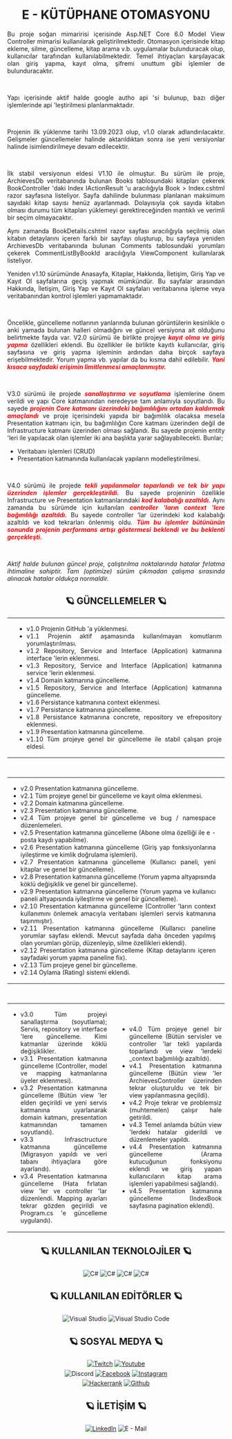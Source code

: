 <!-- Başlık -->
<div align = "center">
	<h1>
		E - KÜTÜPHANE OTOMASYONU
	</h1>
</div>

<!-- İlk Paragraf -->
<div align = "justify">
	<p>
		Bu proje soğan mimaririsi içerisinde Asp.NET Core 6.0 Model View Controller mimarisi kullanılarak geliştirilmektedir. Otomasyon içerisinde kitap ekleme, silme, güncelleme,
		kitap arama v.b. uygulamalar bulunduracak olup, kullanıcılar tarafından kullanılabilmektedir. Temel ihtiyaçları karşılayacak olan giriş yapma, kayıt olma, şifremi unuttum
		gibi işlemler de bulunduracaktır.
	</p>
		<br />
	<p>
		Yapı içerisinde aktif halde google autho api 'si bulunup, bazı diğer işlemlerinde api 'leştirilmesi planlanmaktadır.
	</p>
		<br />
	<p>
		Projenin ilk yüklenme tarihi 13.09.2023 olup, v1.0 olarak adlandırılacaktır. Gelişmeler güncellemeler halinde aktarıldıktan sonra ise yeni versiyonlar halinde isimlendirilmeye
		devam edilecektir.
	</p>
		<br />
	<p>
		İlk stabil versiyonun eldesi V1.10 ile olmuştur. Bu sürüm ile proje, ArchievesDb veritabanında bulunan Books tablosundaki kitapları çekerek BookController 'daki Index IActionResult 'u
		aracılığıyla Book > Index.cshtml razor sayfasına listeliyor. Sayfa dahilinde bulunması planlanan maksimum sayıdaki kitap sayısı henüz ayarlanmadı. Dolayısıyla çok sayıda kitabın
		olması durumu tüm kitapları yüklemeyi gerektireceğinden mantıklı ve verimli bir seçim olmayacaktır.
	</p>
	<p>
		Aynı zamanda BookDetails.cshtml razor sayfası aracılığıyla seçilmiş olan kitabın detaylarını içeren farklı bir sayfayı oluşturup, bu sayfaya yeniden ArchievesDb veritabanında bulunan
		Comments tablosundaki yorumları çekerek CommentListByBookId aracılığıyla ViewComponent kullanılarak listeliyor.
	</p>
	<p>
		Yeniden v1.10 sürümünde Anasayfa, Kitaplar, Hakkında, İletişim, Giriş Yap ve Kayıt Ol sayfalarına geçiş yapmak mümkündür. Bu sayfalar arasından Hakkında, İletişim, Giriş Yap ve Kayıt Ol
		sayfaları veritabanına işleme veya veritabanından kontrol işlemleri yapmamaktadır.
	</p>
		<br />
	<p>
		Öncelikle, güncelleme notlarının yanlarında bulunan görüntülerin kesinlikle o anki yamada bulunan halleri olmadığını
		ve güncel versiyona ait olduğunu belirtmekte fayda var. V2.0 sürümü ile birlikte projeye <b style="color: #ff0000;"><i>kayıt olma ve giriş yapma</i></b> özellikleri eklendi.
		Bu özellikler ile birlikte kayıtlı kullanıcılar, giriş sayfasına ve giriş yapma işleminin ardından daha birçok sayfaya erişebilmektedir. Yorum yapma vb.
		yapılar da bu kısma dahil edilebilir. <b style="color: #ff0000;"><i>Yani kısaca sayfadaki erişimin limitlenmesi amaçlanmıştır.</i></b>
	</p>
		<br />
	<p>
		V3.0 sürümü ile projede <b style="color: #ff0000;"><i>sanallaştırma ve soyutlama</i></b> işlemlerine önem verildi ve yapı Core katmanından neredeyse tam anlamıyla
		soyutlandı. Bu sayede <b style="color: #ff0000;"><i>projenin Core katmanı üzerindeki bağımlılığını ortadan kaldırmak amaçlandı</i></b> ve proje içerisindeki
		yapıda bir bağımlılık olacaksa mesela Presentation katmanı için, bu bağımlılığın Core katmanı üzerinden değil de Infrastructure
		katmanı üzerinden olması sağlandı. Bu sayede projenin entity 'leri ile yapılacak olan işlemler iki ana başlıkta yarar
		sağlayabilecekti. Bunlar;
		<ul>
			<li> Veritabanı işlemleri (CRUD)</li>
			<li> Presentation katmanında kullanılacak yapıların modelleştirilmesi.</li>
		</ul>
	</p>
		<br />
	<p>
		V4.0 sürümü ile projede <b style="color: #ff0000;"><i>tekli yapılanmalar toparlandı ve tek bir yapı üzerinden işlemler gerçekleştirildi.</i></b> Bu sayede
		projeninin özellikle Infrastructure ve Presentation katmanlarındaki <b style="color: #ff0000;"><i>kod kalabalığı azaltıldı.</i></b> Aynı zamanda bu sürümde
		için kullanılan <b style="color: #ff0000;"><i>controller 'ların context 'lere bağımlılığı azaltıldı.</i></b> Bu sayede controller 'lar
		üzerindeki kod kalabalığı azaltıldı ve kod tekrarları önlenmiş oldu. <b style="color: #ff0000;"><i>Tüm bu işlemler bütününün sonunda projenin performans
		artışı göstermesi beklendi ve bu beklenti gerçekleşti.</i></b>
	</p>
		<br />
	<p>
		<i>
			Aktif halde bulunan güncel proje, çalıştırılma noktalarında hatalar fırlatma ihtimaline sahiptir. Tam (optimize) sürüm çıkmadan çalışma sırasında alınacak hatalar oldukça
			normaldir.
		</i>
	</p>
</div>

<!-- Güncellemeler -->
<div align = "justify">
	<h2 align = "center">🪐 GÜNCELLEMELER 🪐</h2>
	<table align = "center">
		<tr>
			<td>
				<img src = "/Presentation/Archieves.Kutuphane/wwwroot/images/CoreL.png" />
			</td>
			<td width = "500">
				<ul>
					<li>v1.0	Projenin GitHub 'a yüklenmesi.</li>
					<li>v1.1	Projenin aktif aşamasında kullanılmayan komutlarım yorumlaştırılması.</li>
					<li>v1.2	Repository, Service and Interface (Application) katmanına interface 'lerin eklenmesi.</li>
					<li>v1.3	Repository, Service and Interface (Application) katmanına service 'lerin eklenmesi.</li>
					<li>v1.4	Domain katmanına güncelleme.</li>
					<li>v1.5	Repository, Service and Interface (Application) katmanına güncelleme.</li>
					<li>v1.6	Persistance katmanına context eklenmesi.</li>
					<li>v1.7	Persistance katmanına güncelleme.</li>
					<li>v1.8	Persistance katmanına concrete, repository ve efrepository eklenmesi.</li>
					<li>v1.9	Presentation katmanına güncelleme.</li>
					<li>v1.10	Tüm projeye genel bir güncelleme ile stabil çalışan proje eldesi.</li>
				</ul>
			</td>
		</tr>
	</table>
		<br />
	<table align = "center">
		<tr>
			<td width = "500">
				<ul>
					<li>v2.0	Presentation katmanına güncelleme.</li>
					<li>v2.1	Tüm projeye genel bir güncelleme ve kayıt olma eklenmesi.</li>
					<li>v2.2	Domain katmanına güncelleme.</li>
					<li>v2.3	Presentation katmanına güncelleme.</li>
					<li>v2.4	Tüm projeye genel bir güncelleme ve bug / namespace düzenlemeleri.</li>
					<li>v2.5	Presentation katmanına güncelleme (Abone olma özelliği ile e - posta kaydı yapabilme).</li>
					<li>v2.6	Presentation katmanına güncelleme (Giriş yap fonksiyonlarına iyileştirme ve kimlik doğrulama işlemleri).</li>
					<li>v2.7	Presentation katmanına güncelleme (Kullanıcı paneli, yeni kitaplar ve genel bir güncelleme).</li>
					<li>v2.8	Presentation katmanına güncelleme (Yorum yapma altyapısında köklü değişiklik ve genel bir güncelleme).</li>
					<li>v2.9	Presentation katmanına güncelleme (Yorum yapma ve kullanıcı paneli altyapısında iyileştirme ve genel bir güncelleme).</li>
					<li>v2.10	Presentation katmanına güncelleme (Controller 'ların context kullanımını önlemek amacıyla veritabanı işlemleri servis katmanına taşınmıştır).</li>
					<li>v2.11	Presentation katmanına güncelleme (Kullanıcı paneline yorumlar sayfası eklendi. Mevcut sayfada daha önceden yapılmış olan yorumları görüp, düzenleyip, silme özellikleri eklendi).</li>
					<li>v2.12	Presentation katmanına güncelleme (Kitap detaylarını içeren sayfadaki yorum yapma paneline fix).</li>
					<li>v2.13	Tüm projeye genel bir güncelleme.</li>
					<li>v2.14	Oylama (Rating) sistemi eklendi.</li>
				</ul>
			</td>
			<td>
				<img src = "/Presentation/Archieves.Kutuphane/wwwroot/images/PresentationL.png" />
			</td>
		</tr>
	</table>
		<br />
	<table align = "center">
		<tr>
			<td width = "300">
				<ul>
					<li>v3.0	Tüm projeyi sanallaştırma (soyutlama); Servis, repository ve interface 'lere güncelleme. Kimi katmanlar üzerinde köklü değişiklikler.</li>
					<li>v3.1	Presentation katmanına güncelleme (Controller, model ve mapping katmanlarına üyeler eklenmesi).</li>
					<li>v3.2	Presentation katmanına güncelleme (Bütün view 'ler elden geçirildi ve yeni servis katmanına uyarlanarak domain katmanı, presentation katmanından tamamen soyutlandı).</li>
					<li>v3.3	Infrasctructure katmanına güncelleme (Migrasyon yapıldı ve veri tabanı ihtiyaçlara göre ayarlandı).</li>
					<li>v3.4	Presentation katmanına güncelleme (Hata fırlatan view 'ler ve controller 'lar düzenlendi. Mapping ayarları tekrar gözden geçirildi ve Program.cs 'e güncelleme uygulandı).</li>
				</ul>
			</td>
			<td>
				<img src = "/Presentation/Archieves.Kutuphane/wwwroot/images/InfrastructureL.png" />
			</td>
			<td width = "300">
				<ul>
					<li>v4.0	Tüm projeye genel bir güncelleme (Bütün servisler ve controller 'lar tekli yapılarda toparlandı ve view 'lerdeki _context bağımlılığı azaltıldı).</li>
					<li>v4.1	Presentation katmanına güncelleme (Bütün view 'ler ArchievesController üzerinden tekrar oluşturuldu ve tek bir view yapılanmasına geçildi).</li>
					<li>v4.2	Proje tekrar ve problemsiz (muhtemelen) çalışır hale getirildi.</li>
					<li>v4.3	Temel anlamda bütün view 'lerdeki hatalar giderildi ve düzenlemeler yapıldı.</li>
					<li>v4.4	Presentation katmanına güncelleme (Arama kutucuğunun fonksiyonu eklendi ve giriş yapan kullanıcıların kitap arama işlemleri yapabilmesi sağlandı).</li>
					<li>v4.5	Presentation katmanına güncelleme (IndexBook sayfasına pagination eklendi).</li>
				</ul>
			</td>
		</tr>
	</table>
</div>

<!-- İkinci Paragraf -->
<div align = "center">
	<h2>🪐 KULLANILAN TEKNOLOJİLER 🪐</h2>
</div>
<div align = "center">
	<a target = "_blank"><img alt = "C#" src = "https://img.shields.io/badge/-C%23-3776AB?style=flat-square&logo=c-sharp&logoColor=white" align = "middle" height = "25"></a>
	<a target = "_blank"><img alt = "C#" src = "https://img.shields.io/badge/-CSS-3776AB?style=flat-square&logo=css3&logoColor=white" align = "middle" height = "25"></a>
	<a target = "_blank"><img alt = "C#" src = "https://img.shields.io/badge/-HTML%205-3776AB?style=flat-square&logo=html5&logoColor=white" align = "middle" height = "25"></a>
	<a target = "_blank"><img alt = "C#" src = "https://img.shields.io/badge/-Javascript-3776AB?style=flat-square&logo=javascript&logoColor=white" align = "middle" height = "25"></a>
</div>

<!-- Üçüncü Paragraf -->
<div align = "center">
	<h2>🪐 KULLANILAN EDİTÖRLER 🪐</h2>
</div>
<div align = "center">
	<a target = "_blank"><img alt = "Visual Studio" src = "https://img.shields.io/badge/-Visual%20Studio-3776AB?style=flat-square&logo=visual-studio&logoColor=white" align = "middle" height = "25"></a>
	<a target = "_blank"><img alt = "Visual Studio Code" src = "https://img.shields.io/badge/-Visual%20Studio%20Code-3776AB?style=flat-square&logo=visual-studio-code&logoColor=white" align = "middle" height = "25"></a>
</div>

<!-- Dördüncü Paragraf -->
<div align = "center">
	<h2>🪐 SOSYAL MEDYA 🪐</h2>
</div>
<div align = "center">
	<a href = "https://www.twitch.tv/deofhell" target = "_blank"><img alt = "Twitch" src = "https://img.shields.io/badge/-Twitch-3776AB?style=flat-square&logo=twitch&logoColor=white" align = "middle" height = "25"></a>
	<a href = "https://www.youtube.com/@headclef" target = "_blank"><img alt = "Youtube" src = "https://img.shields.io/badge/-Youtube-3776AB?style=flat-square&logo=youtube&logoColor=white" align = "middle" height = "25"></a>
</div>
<div align = "center">
	<a target = "_blank"><img alt = "Discord" src = "https://img.shields.io/badge/-headclef%239871-3776AB?style=flat-square&logo=discord&logoColor=white" align = "middle" height = "25"></a>
	<a href = "https://www.facebook.com/headcleFT/" target = "_blank"><img alt = "Facebook" src = "https://img.shields.io/badge/-Facebook-3776AB?style=flat-square&logo=facebook&logoColor=white" align = "middle" height = "25"></a>
	<a href = "https://www.instagram.com/headclef/" target = "_blank"><img alt = "Instagram" src = "https://img.shields.io/badge/-Instagram-3776AB?style=flat-square&logo=instagram&logoColor=white" align = "middle" height = "25"></a>
</div>
<div align = "center">
	<a href = "https://www.hackerrank.com/elbisetakim" target = "_blank"><img alt = "Hackerrank" src = "https://img.shields.io/badge/-Hackerrank-3776AB?style=flat-square&logo=hackerrank&logoColor=white" align = "middle" height = "25"></a>
	<a href = "https://github.com/headclef" target = "_blank"><img alt = "Github" src = "https://img.shields.io/badge/-Github-3776AB?style=flat-square&logo=github&logoColor=white" align = "middle" height = "25"></a>
</div>

<!-- Beşinci Paragraf -->
<div align = "center">
	<h2>🪐 İLETİŞİM 🪐</h2>
</div>
<div align = "center">
	<a href = "https://www.linkedin.com/in/furkantural" target = "_blank"><img alt = "LinkedIn" src = "https://img.shields.io/badge/-LinkedIn-3776AB?style=flat-square&logo=Linkedin&logoColor=white" align = "middle" height = "25"></a>
	<a target = "_blank"><img alt = "E - Mail" src= "https://img.shields.io/badge/-furkanturalofficial@outlook.com-3776AB?style=flat-square&logo=microsoft-outlook&logoColor=white" align = "middle" height = "25"></a>
</div>